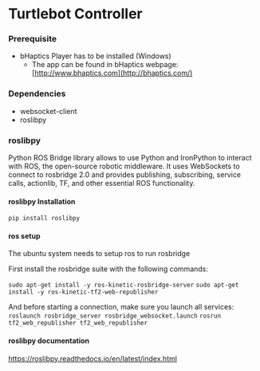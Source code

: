 # Turtlebot Controller

### Prerequisite
* bHaptics Player has to be installed (Windows)
   * The app can be found in
   bHaptics webpage: [http://www.bhaptics.com](http://bhaptics.com/)

### Dependencies
* websocket-client
* roslibpy

### roslibpy
Python ROS Bridge library allows to use Python and IronPython to interact with ROS, the open-source robotic middleware. It uses WebSockets to connect to rosbridge 2.0 and provides publishing, subscribing, service calls, actionlib, TF, and other essential ROS functionality.

#### roslibpy Installation
`pip install roslibpy`

#### ros setup
The ubuntu system needs to setup ros to run rosbridge

First install the rosbridge suite with the following commands:

`sudo apt-get install -y ros-kinetic-rosbridge-server`
`sudo apt-get install -y ros-kinetic-tf2-web-republisher`

And before starting a connection, make sure you launch all services:
`roslaunch rosbridge_server rosbridge_websocket.launch`
`rosrun tf2_web_republisher tf2_web_republisher`


#### roslibpy documentation
https://roslibpy.readthedocs.io/en/latest/index.html